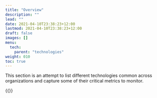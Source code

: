 ```yaml
---
title: "Overview"
description: ""
lead: ""
date: 2021-04-10T23:38:23+12:00
lastmod: 2021-04-10T23:38:23+12:00
draft: false
images: []
menu: 
  tech:
    parent: "technologies"
weight: 010
toc: true
---
```


This section is an attempt to list different technologies common across organizations and capture some of their critical metrics to monitor.

{{<alert text="NOTE: This section is a constant work in progress.">}}
